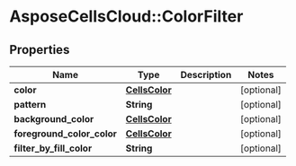 # AsposeCellsCloud::ColorFilter

## Properties
Name | Type | Description | Notes
------------ | ------------- | ------------- | -------------
**color** | [**CellsColor**](CellsColor.md) |  | [optional] 
**pattern** | **String** |  | [optional] 
**background_color** | [**CellsColor**](CellsColor.md) |  | [optional] 
**foreground_color_color** | [**CellsColor**](CellsColor.md) |  | [optional] 
**filter_by_fill_color** | **String** |  | [optional] 


